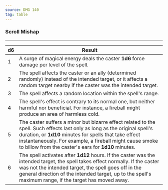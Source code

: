 ```yaml
---
source: DMG 140
tag: table
---
```


### Scroll Mishap
---
|d6|Result|
|----|------------|
|1|A surge of magical energy deals the caster **1d6** force damage per level of the spell.|
|2|The spell affects the caster or an ally (determined randomly) instead of the intended target, or it affects a random target nearby if the caster was the intended target.|
|3|The spell affects a random location within the spell's range.|
|4|The spell's effect is contrary to its normal one, but neither harmful nor beneficial. For instance, a fireball might produce an area of harmless cold.|
|5|The caster suffers a minor but bizarre effect related to the spell. Such effects last only as long as the original spell's duration, or **1d10** minutes for spells that take effect instantaneously. For example, a fireball might cause smoke to billow from the caster's ears for **1d10** minutes.|
|6|The spell activates after **1d12** hours. If the caster was the intended target, the spell takes effect normally. If the caster was not the intended target, the spell goes off in the general direction of the intended target, up to the spell's maximum range, if the target has moved away.|
